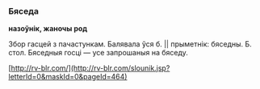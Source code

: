 ### Бяседа
**назоўнік, жаночы род**

Збор гасцей з пачастункам. Балявала ўся б. || прыметнік: бяседны. Б. стол. Бяседныя госці — усе запрошаныя на бяседу.

<a rel="author">[http://rv-blr.com/](http://rv-blr.com/slounik.jsp?letterId=0&maskId=0&pageId=464)</a>
